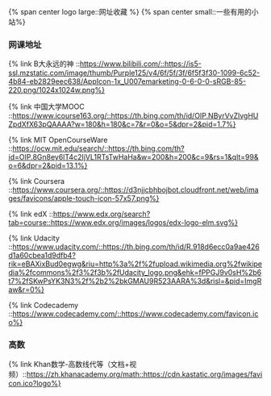 {% span center logo large::网址收藏 %}
{% span center small::一些有用的小站%}

### 网课地址

{% link B大永远的神 ::https://www.bilibili.com/::https://is5-ssl.mzstatic.com/image/thumb/Purple125/v4/6f/5f/3f/6f5f3f30-1099-6c52-4b84-eb2829eec638/AppIcon-1x_U007emarketing-0-6-0-0-sRGB-85-220.png/1024x1024w.png%}

{% link 中国大学MOOC ::https://www.icourse163.org/::https://th.bing.com/th/id/OIP.NByrVvZlvgHUZpdXfX63pQAAAA?w=180&h=180&c=7&r=0&o=5&dpr=2&pid=1.7%}

{% link MIT OpenCourseWare ::https://ocw.mit.edu/search/::https://th.bing.com/th?id=OIP.8Gn8ey6lT4c2IjVL1RTsTwHaHa&w=200&h=200&c=9&rs=1&qlt=99&o=6&dpr=2&pid=13.1%}

{% link Coursera ::https://www.coursera.org/::https://d3njjcbhbojbot.cloudfront.net/web/images/favicons/apple-touch-icon-57x57.png%}

{% link edX ::https://www.edx.org/search?tab=course::https://www.edx.org/images/logos/edx-logo-elm.svg%}

{% link Udacity ::https://www.udacity.com/::https://th.bing.com/th/id/R.918d6ecc0a9ae426d1a60cbea1d9dfb4?rik=eBAXixBud0egwg&riu=http%3a%2f%2fupload.wikimedia.org%2fwikipedia%2fcommons%2f3%2f3b%2fUdacity_logo.png&ehk=fPPGJ9v0sH%2b6t7%2fSKwPsYK3N3%2f%2b2%2bkGMAU9R523AARA%3d&risl=&pid=ImgRaw&r=0%}

{% link Codecademy ::https://www.codecademy.com/::https://www.codecademy.com/favicon.ico%}

### 高数
{% link Khan数学-高数线代等（文档+视频）::https://zh.khanacademy.org/math::https://cdn.kastatic.org/images/favicon.ico?logo%}


